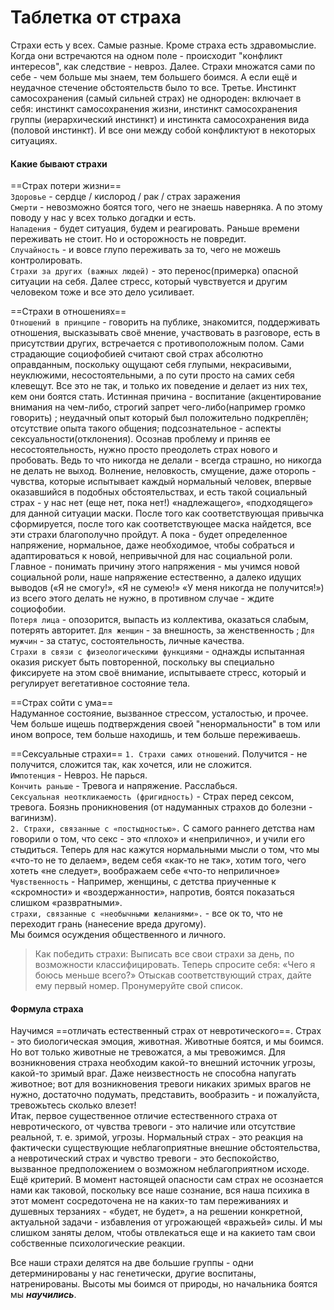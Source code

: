 # Таблетка от страха

Страхи есть у всех. Самые разные.
Кроме страха есть здравомыслие. Когда они встречаются на одном поле - происходит "конфликт интересов", как следствие - невроз.  Далее. Страхи множатся сами по себе - чем больше мы знаем, тем большего боимся. А если ещё и неудачное стечение обстоятельств было то все.
Третье. Инстинкт самосохранения (самый сильней страх) не однороден: включает в себя: инстинкт самосохранения жизни, инстинкт самосохранения группы (иерархический инстинкт) и инстинкта самосохранения вида (половой инстинкт). И все они между собой конфликтуют в некоторых ситуациях.

#### Какие бывают страхи
==Страх потери жизни==  
```Здоровье``` - сердце / кислород / рак / страх заражения  
```Смерти``` - невозможно боятся того, чего не знаешь наверняка. А по этому поводу у нас у всех только догадки и есть.  
```Нападения``` - будет ситуация, будем и реагировать. Раньше времени переживать не стоит. Но и осторожность не повредит.  
```Случайность``` - и вовсе глупо переживать за то, чего не можешь контролировать.  
```Страхи за других (важных людей)``` - это перенос(примерка) опасной ситуации на себя. Далее стресс, который чувствуется и другим человеком тоже и все это дело усиливает.  

==Страхи в отношениях==  
```Отношений в принципе``` - говорить на публике, знакомится, поддерживать отношения, высказывать своё мнение, участвовать в разговоре, есть в присутствии других, встречается с противоположным полом. Сами страдающие социофобией считают свой страх абсолютно оправданным, поскольку ощущают себя глупыми, некрасивыми, неуклюжими, несостоятельными, а по сути просто на самих себя клевещут. Все это не так, и только их поведение и делает из них тех, кем они боятся стать.  Истинная причина - воспитание (акцентирование внимания на чем-либо, строгий запрет чего-либо(например громко говорить) ; неудачный опыт который был положительно подкреплён; отсутствие опыта такого общения; подсознательное - аспекты сексуальности(отклонения). Осознав проблему и приняв ее несостоятельность, нужно просто преодолеть страх нового и пробовать. Ведь то что никогда не делали - всегда страшно, но никогда не делать не выход. Волнение, неловкость, смущение, даже оторопь - чувства, которые испытывает каждый нормальный человек, впервые оказавшийся в подобных обстоятельствах, и есть такой социальный страх - у нас нет (еще нет, пока нет!) «надлежащего», «подходящего» для данной ситуации маски. После того как соответствующая привычка сформируется, после того как соответствующее маска найдется, все эти страхи благополучно пройдут. А пока - будет определенное напряжение, нормальное, даже необходимое, чтобы собраться и адаптироваться к новой, непривычной для нас социальной роли. Главное - понимать причину этого напряжения - мы учимся новой социальной роли, наше напряжение естественно, а далеко идущих выводов («Я не смогу!», «Я не сумею!» «У меня никогда не получится!») из всего этого делать не нужно, в противном случае - ждите социофобии.  
```Потеря лица``` - опозорится, выпасть из коллектива, оказаться слабым, потерять авторитет. ```Для женщин``` - за внешность, за женственность ; ```Для мужчин``` - за статус, состоятельность, личные качества.  
```Страхи в связи с физеологическими функциями``` - однажды испытанная оказия рискует быть повторенной, поскольку вы специально фиксируете на этом своё внимание, испытываете стресс, который и регулирует вегетативное состояние тела.  

==Страх сойти с ума==  
Надуманное состояние, вызванное стрессом, усталостью, и прочее. Чем больше ищешь подтверждения своей "ненормальности" в том или ином вопросе, тем больше находишь, и тем больше переживаешь.  

==Сексуальные страхи==
`1. Страхи самих отношений`. Получится - не получится, сложится так, как хочется, или не сложится.  
`Импотенция` - Невроз. Не парься.  
`Кончить раньше` - Тревога и напряжение. Расслабься.  
`Сексуальная неоткликаемость (фригидность)` - Страх перед сексом, тревога. Боязнь проникновения (от надуманных страхов до болезни - вагинизм).  
`2. Страхи, связанные с «постыдностью».`  С самого раннего детства нам говорили о том, что секс - это «плохо» и «неприлично», и учили его стыдиться. Теперь для нас кажутся нормальными мысли о том, что мы «что-то не то делаем», ведем себя «как-то не так», хотим того, чего хотеть «не следует», воображаем себе «что-то неприличное»  
`Чувственность` - Например, женщины, с детства приученные к «скромности» и «воздержанности», напротив, боятся показаться слишком «развратными».  
`страхи, связанные с «необычными желаниями».` - все ок то, что не переходит грань (нанесение вреда другому).  
Мы боимся осуждения общественного и личного.

>Как победить страхи:
Выписать все свои страхи за день, по возможности классифицировать. Теперь спросите себя: «Чего я боюсь меньше всего?» Отыскав соответствующий страх, дайте ему первый номер. Пронумеруйте свой список.

#### Формула страха
Научимся ==отличать естественный страх от невротического==. Страх - это биологическая эмоция, животная. Животные боятся, и мы боимся. Но вот только животные не тревожатся, а мы тревожимся. Для возникновения страха необходим какой-то внешний источник угрозы, какой-то зримый враг. Даже неизвестность не способна напугать животное; вот для возникновения тревоги никаких зримых врагов не нужно, достаточно подумать, представить, вообразить - и пожалуйста, тревожьтесь сколько влезет!  
Итак, первое существенное отличие естественного страха от невротического, от чувства тревоги - это наличие или отсутствие реальной, т. е. зримой, угрозы. Нормальный страх - это реакция на фактически существующие неблагоприятные внешние обстоятельства, а невротический страх и чувство тревоги - это беспокойство, вызванное предположением о возможном неблагоприятном исходе.
Ещё критерий. В момент настоящей опасности сам страх не осознается нами как таковой, поскольку все наше сознание, вся наша психика в этот момент сосредоточена не на каких-то там переживаниях и душевных терзаниях - «будет, не будет», а на решении конкретной, актуальной задачи - избавления от угрожающей «вражьей» силы. И мы слишком заняты делом, чтобы отвлекаться еще и на какието там свои собственные психологические реакции.

Все наши страхи делятся на две большие группы - одни детерминированы у нас генетически, другие воспитаны, натренированы. Высоты мы боимся от природы, но начальника боятся мы ***научились***.
